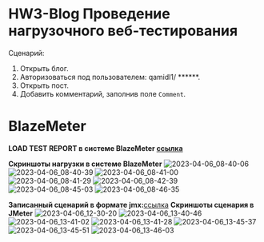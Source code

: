 # HW3-Blog Проведение нагрузочного веб-тестирования

Сценарий:
1. Открыть блог.
2. Авторизоваться под пользователем: qamidl1/ ******.
3. Открыть пост.
4. Добавить комментарий, заполнив поле `Comment`.

# BlazeMeter
**LOAD TEST REPORT в системе BlazeMeter [ссылка](https://a.blazemeter.com/app/executive-summary/index.html?master_id=67287076&selectedTimeMeasure=milliseconds#/)**

**Cкриншоты нагрузки в системе BlazeMeter**
![2023-04-06_08-40-06](https://user-images.githubusercontent.com/105548819/230678119-422e3773-979e-453c-a300-0309c827b5a1.png)
![2023-04-06_08-40-39](https://user-images.githubusercontent.com/105548819/230678334-3b522a20-51d0-46bb-a6ad-110eb4431020.png)
![2023-04-06_08-41-00](https://user-images.githubusercontent.com/105548819/230678352-b7637db7-d164-4527-82ac-73759c1a67a3.png)
![2023-04-06_08-41-29](https://user-images.githubusercontent.com/105548819/230678363-c6848e61-34c1-4b60-a139-027b438b1ea2.png)
![2023-04-06_08-42-39](https://user-images.githubusercontent.com/105548819/230678370-44b211f7-8f6c-46e1-be80-532e994ebd07.png)
![2023-04-06_08-45-03](https://user-images.githubusercontent.com/105548819/230678387-141366dc-f225-4d9c-af6b-c874464c60b7.png)
![2023-04-06_08-46-35](https://user-images.githubusercontent.com/105548819/230678397-5fd7ab19-f8cd-4223-a2fa-e8d6bc7f993a.png)

**Записанный сценарий в формате jmx:**[ссылка]()
**Cкриншоты сценария в JMeter**
![2023-04-06_12-30-20](https://user-images.githubusercontent.com/105548819/230678966-f504be58-4da4-4e17-a105-2fb57aaaac14.png)
![2023-04-06_13-40-46](https://user-images.githubusercontent.com/105548819/230678970-5fbf9fa3-ac28-4fc6-a7fa-74d44103719f.png)
![2023-04-06_13-41-02](https://user-images.githubusercontent.com/105548819/230678972-39aeed3a-5e56-4698-889c-2297e1bd460b.png)
![2023-04-06_13-41-28](https://user-images.githubusercontent.com/105548819/230678974-8757c010-0943-480b-aca8-600ee6afaa43.png)
![2023-04-06_13-45-37](https://user-images.githubusercontent.com/105548819/230678977-3822bf4c-0183-4237-86e4-3d3ced54fe24.png)
![2023-04-06_13-45-51](https://user-images.githubusercontent.com/105548819/230678980-db14536f-4203-45c2-8a16-f1c2ac396894.png)
![2023-04-06_13-46-03](https://user-images.githubusercontent.com/105548819/230678982-0e1c7392-c97f-4754-be52-1594042d68cf.png)





